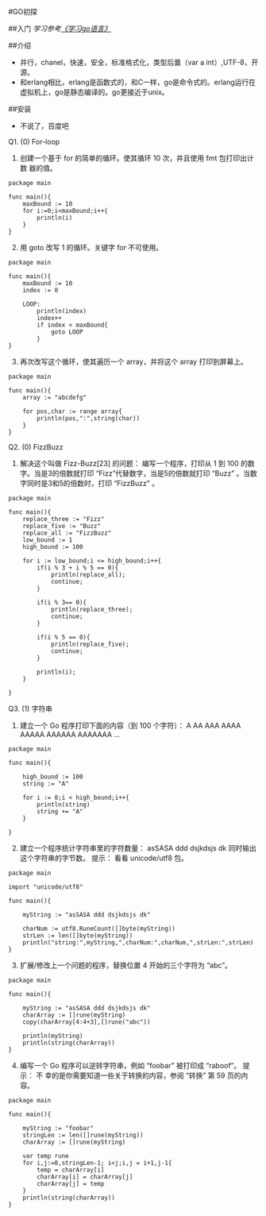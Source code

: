 #GO初探

##入门
*学习参考[《学习go语言》](http://mikespook.com/learning-go/)*

##介绍
- 并行，chanel，快速，安全，标准格式化，类型后置（var a int）,UTF-8，开源。
- 和erlang相比，erlang是函数式的，和C一样，go是命令式的。erlang运行在虚拟机上，go是静态编译的。go更接近于unix。

##安装
- 不说了，百度吧

Q1. (0) For-loop
1. 创建一个基于 for 的简单的循环。使其循环 10 次，并且使用 fmt 包打印出计数
器的值。

```
package main

func main(){
	maxBound := 10
	for i:=0;i<maxBound;i++{
		println(i)
	}
}
```
2. 用 goto 改写 1 的循环。关键字 for 不可使用。

```
package main

func main(){
	maxBound := 10
	index := 0
	
	LOOP:
		println(index)
		index++
		if index < maxBound{
			goto LOOP
		}
}
```

3. 再次改写这个循环，使其遍历一个 array，并将这个 array 打印到屏幕上。

```
package main

func main(){
	array := "abcdefg"
	
	for pos,char := range array{
		println(pos,":",string(char))
	}
}
```

Q2. (0) FizzBuzz
1. 解决这个叫做 Fizz-Buzz[23] 的问题：
编写一个程序，打印从 1 到 100 的数字。当是3的倍数就打印 “Fizz”代替数字，当是5的倍数就打印 “Buzz” 。当数字同时是3和5的倍数时，打印 “FizzBuzz” 。

```
package main

func main(){
	replace_three := "Fizz"
	replace_five := "Buzz"
	replace_all := "FizzBuzz"
	low_bound := 1
	high_bound := 100
	
	for i := low_bound;i <= high_bound;i++{
		if(i % 3 + i % 5 == 0){
			println(replace_all);
			continue;
		}

		if(i % 3== 0){
			println(replace_three);
			continue;
		}
		
		if(i % 5 == 0){
			println(replace_five);
			continue;
		}
	
		println(i);
	}
	
}
```

Q3. (1) 字符串
1. 建立一个 Go 程序打印下面的内容（到 100 个字符）：
A
AA
AAA
AAAA
AAAAA
AAAAAA
AAAAAAA
...

```
package main

func main(){
	
	high_bound := 100
	string := "A"

	for i := 0;i < high_bound;i++{
		println(string)
		string += "A"
	}
	
}
```

2. 建立一个程序统计字符串里的字符数量：
asSASA ddd dsjkdsjs dk
同时输出这个字符串的字节数。 提示： 看看 unicode/utf8 包。

```
package main

import "unicode/utf8"

func main(){
	
	myString := "asSASA ddd dsjkdsjs dk"
	
	charNum := utf8.RuneCount([]byte(myString))
	strLen := len([]byte(myString))
	println("string:",myString,",charNum:",charNum,",strLen:",strLen)
}
```

3. 扩展/修改上一个问题的程序，替换位置 4 开始的三个字符为 “abc”。

```
package main

func main(){
	
	myString := "asSASA ddd dsjkdsjs dk"
	charArray := []rune(myString)
	copy(charArray[4:4+3],[]rune("abc"))

	println(myString)
	println(string(charArray))
}
```

4. 编写一个 Go 程序可以逆转字符串，例如 “foobar” 被打印成 “raboof”。 提示： 不
幸的是你需要知道一些关于转换的内容，参阅 “转换” 第 59 页的内容。

```
package main

func main(){
	
	myString := "foobar"
	stringLen := len([]rune(myString))
	charArray := []rune(myString)
	
	var temp rune
	for i,j:=0,stringLen-1; i<j;i,j = i+1,j-1{
		temp = charArray[i]
		charArray[i] = charArray[j]
		charArray[j] = temp
	}
	println(string(charArray))
}
```







